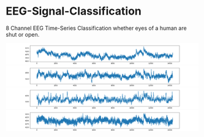 # EEG-Signal-Classification
 8 Channel EEG Time-Series Classification whether eyes of a human are shut or open.


<img src="Plots/O1.png" width="700">

<img src="Plots/F4.png" width="700">

<img src="Plots/FC5.png" width="700">

<img src="Plots/P8.png" width="700">


